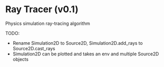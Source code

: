 # Ray Tracer (v0.1)

Physics simulation ray-tracing algorithm


TODO:
- Rename Simulation2D to Source2D, Simulation2D.add_rays to Source2D.cast_rays
- Simulation2D can be plotted and takes an env and multiple Source2D objects
